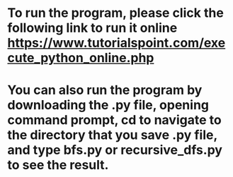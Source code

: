 # To run the program, please click the following link to run it online https://www.tutorialspoint.com/execute_python_online.php
# You can also run the program by downloading the .py file, opening command prompt, cd to navigate to the directory that you save .py file, and type bfs.py or recursive_dfs.py to see the result. 
